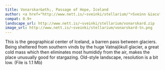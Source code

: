 ```yaml
---
title: Vonarskar&eth;, Passage of Hope, Iceland
author: <a href="http://www.nett.is/~sveinki/stellarium/">Sveinn &iacute; Felli</a>
compat: 0.9+
landscape_url: http://www.nett.is/~sveinki/stellarium/vonarskard.zip
image_url: http://www.nett.is/~sveinki/stellarium/vonarskard-tn.png
---
```

This is the geographical center of Iceland, a barren pass between glaciers. Being sheltered from southern vinds by the huge Vatnajökull glacier, a great cold mass which then eliminates most humididy from the air, makes the place unusually good for stargazing. Old-style landscape, resolution is a bit low. (File is 1.1 Mb)